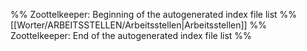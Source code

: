 %% Zoottelkeeper: Beginning of the autogenerated index file list  %%
 [[Worter/ARBEITSSTELLEN/Arbeitsstellen|Arbeitsstellen]]
%% Zoottelkeeper: End of the autogenerated index file list  %%
